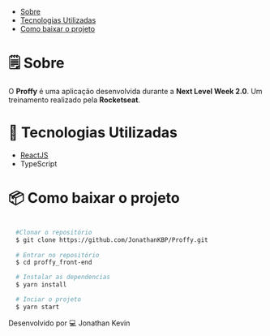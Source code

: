 <h1 align="center">
  <img src="">
</h1>

<h1 display="inline">
  <img src="">
</h1>

- [Sobre](#-sobre)
- [Tecnologias Utilizadas](#-tecnologias-utilizadas)
- [Como baixar o projeto](#como-baixar-o-projeto)

# 🗒 Sobre

O **Proffy** é uma aplicação desenvolvida durante a **Next Level Week 2.0**. Um treinamento realizado pela **Rocketseat**.

# 🚀 Tecnologias Utilizadas

- [ReactJS](https://pt-br.reactjs.org)
- TypeScript

# 📦 Como baixar o projeto

```bash

  #Clonar o repositório
  $ git clone https://github.com/JonathanKBP/Proffy.git
  
  # Entrar no repositório
  $ cd proffy_front-end

  # Instalar as dependencias
  $ yarn install 

  # Inciar o projeto
  $ yarn start

```

Desenvolvido por 💻  Jonathan Kevin
